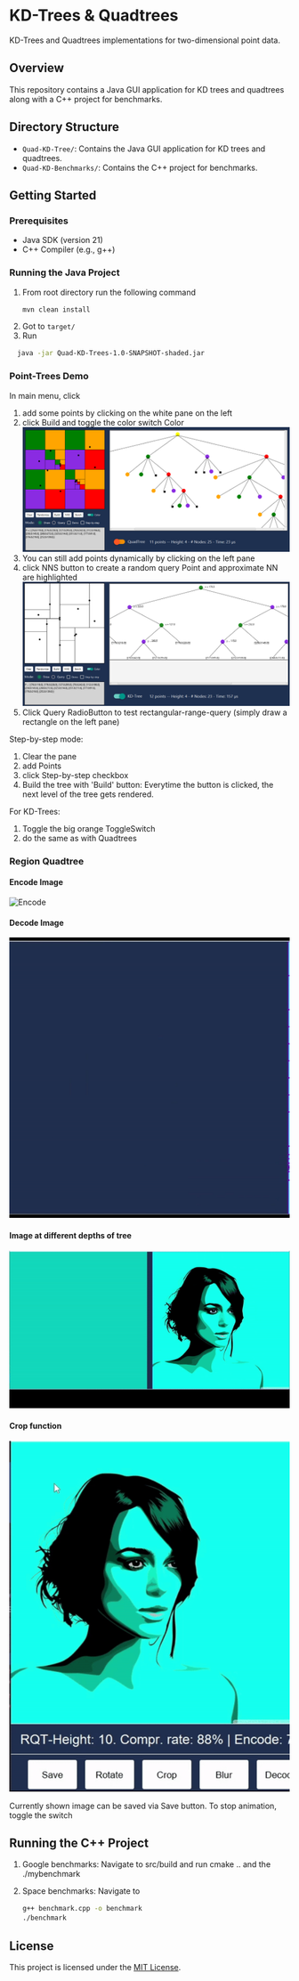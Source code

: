 # KD-Trees & Quadtrees

KD-Trees and Quadtrees implementations for two-dimensional point data.

## Overview

This repository contains a Java GUI application for KD trees and quadtrees along with a C++ project for benchmarks.

## Directory Structure

- `Quad-KD-Tree/`: Contains the Java GUI application for KD trees and quadtrees.
- `Quad-KD-Benchmarks/`: Contains the C++ project for benchmarks.

## Getting Started

### Prerequisites

- Java SDK (version 21)
- C++ Compiler (e.g., g++)

### Running the Java Project

1. From root directory run the following command
    ```bash
    mvn clean install
    ```
2. Got to `target/`
3. Run

  ```bash
    java -jar Quad-KD-Trees-1.0-SNAPSHOT-shaded.jar
   ```

### Point-Trees Demo

In main menu, click

1. add some points by clicking on the white pane on the left
2. click Build and toggle the color switch Color
   ![Screenshot 1](readme/img.png)
3. You can still add points dynamically by clicking on the left pane
4. click NNS button to create a random query Point and approximate NN are highlighted
   ![Screenshot 2](readme/img_1.png)
5. Click Query RadioButton to test rectangular-range-query (simply draw a rectangle on the left pane)

Step-by-step mode:

1. Clear the pane
2. add Points
3. click Step-by-step checkbox
4. Build the tree with 'Build' button: Everytime the button is clicked, the next
   level of the tree gets rendered.

For KD-Trees:

1. Toggle the big orange ToggleSwitch
2. do the same as with Quadtrees

### Region Quadtree

#### Encode Image

![Encode](readme/encodegif.gif)

#### Decode Image

![Decode](readme/decode.gif)

#### Image at different depths of tree

![ShowDepth](readme/blur.gif)

#### Crop function

![crop](readme/crop.gif)

Currently shown image can be saved via Save button. To stop animation, toggle the switch

## Running the C++ Project

1. Google benchmarks: Navigate to src/build and run cmake .. and the ./mybenchmark
2. Space benchmarks: Navigate to

    ```bash
    g++ benchmark.cpp -o benchmark
    ./benchmark
    ```

## License

This project is licensed under the [MIT License](LICENSE).
